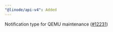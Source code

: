 ```yaml
---
"@linode/api-v4": Added
---
```


Notification type for QEMU maintenance ([#12231](https://github.com/linode/manager/pull/12231))
